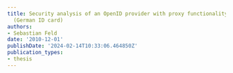 ```yaml
---
title: Security analysis of an OpenID provider with proxy functionality for the nPA
  (German ID card)
authors:
- Sebastian Feld
date: '2010-12-01'
publishDate: '2024-02-14T10:33:06.464850Z'
publication_types:
- thesis
---
```

